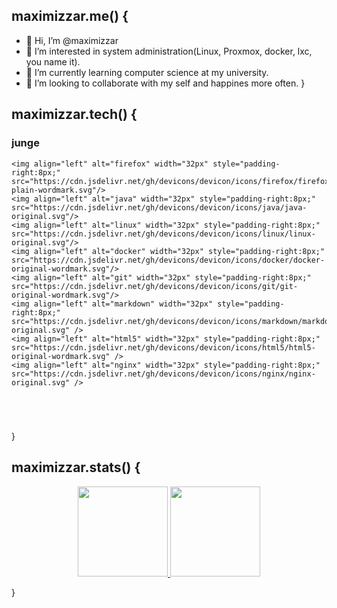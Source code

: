 ## maximizzar.me() {
- 👋 Hi, I’m @maximizzar
- 👀 I’m interested in system administration(Linux, Proxmox, docker, lxc, you name it).
- 🌱 I’m currently learning computer science at my university.
- 💞️ I’m looking to collaborate with my self and happines more often.
}
## maximizzar.tech() {

### junge

    <img align="left" alt="firefox" width="32px" style="padding-right:8px;" src="https://cdn.jsdelivr.net/gh/devicons/devicon/icons/firefox/firefox-plain-wordmark.svg"/>
    <img align="left" alt="java" width="32px" style="padding-right:8px;" src="https://cdn.jsdelivr.net/gh/devicons/devicon/icons/java/java-original.svg"/>
    <img align="left" alt="linux" width="32px" style="padding-right:8px;" src="https://cdn.jsdelivr.net/gh/devicons/devicon/icons/linux/linux-original.svg"/>
    <img align="left" alt="docker" width="32px" style="padding-right:8px;" src="https://cdn.jsdelivr.net/gh/devicons/devicon/icons/docker/docker-original-wordmark.svg"/> 
    <img align="left" alt="git" width="32px" style="padding-right:8px;" src="https://cdn.jsdelivr.net/gh/devicons/devicon/icons/git/git-original-wordmark.svg"/>
    <img align="left" alt="markdown" width="32px" style="padding-right:8px;" src="https://cdn.jsdelivr.net/gh/devicons/devicon/icons/markdown/markdown-original.svg" />
    <img align="left" alt="html5" width="32px" style="padding-right:8px;" src="https://cdn.jsdelivr.net/gh/devicons/devicon/icons/html5/html5-original-wordmark.svg" />
    <img align="left" alt="nginx" width="32px" style="padding-right:8px;" src="https://cdn.jsdelivr.net/gh/devicons/devicon/icons/nginx/nginx-original.svg" /> 
<br />

# 
}

## maximizzar.stats() {
<p align="center">
    <a href="https://github.com/maximizzar" style="width: 90%">
        <img 
             src="https://github-readme-stats.vercel.app/api?username=maximizzar&show_icons=true&theme=transparent" 
             alt="" 
             height="144px"/>
        <img 
             src="https://github-readme-stats.vercel.app/api/top-langs/?username=maximizzar&layout=compact&theme=transparent&langs_count=4" 
             alt="" 
             height="144px"/>
    </a>
</p>
}

<!---
maximizzar/maximizzar is a ✨ special ✨ repository because its `README.md` (this file) appears on your GitHub profile.
You can click the Preview link to take a look at your changes.
--->
